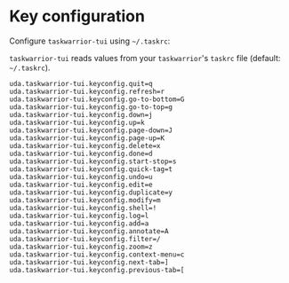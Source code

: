 # Key configuration

Configure `taskwarrior-tui` using `~/.taskrc`:

`taskwarrior-tui` reads values from your `taskwarrior`'s `taskrc` file (default: `~/.taskrc`).

```plaintext
uda.taskwarrior-tui.keyconfig.quit=q
uda.taskwarrior-tui.keyconfig.refresh=r
uda.taskwarrior-tui.keyconfig.go-to-bottom=G
uda.taskwarrior-tui.keyconfig.go-to-top=g
uda.taskwarrior-tui.keyconfig.down=j
uda.taskwarrior-tui.keyconfig.up=k
uda.taskwarrior-tui.keyconfig.page-down=J
uda.taskwarrior-tui.keyconfig.page-up=K
uda.taskwarrior-tui.keyconfig.delete=x
uda.taskwarrior-tui.keyconfig.done=d
uda.taskwarrior-tui.keyconfig.start-stop=s
uda.taskwarrior-tui.keyconfig.quick-tag=t
uda.taskwarrior-tui.keyconfig.undo=u
uda.taskwarrior-tui.keyconfig.edit=e
uda.taskwarrior-tui.keyconfig.duplicate=y
uda.taskwarrior-tui.keyconfig.modify=m
uda.taskwarrior-tui.keyconfig.shell=!
uda.taskwarrior-tui.keyconfig.log=l
uda.taskwarrior-tui.keyconfig.add=a
uda.taskwarrior-tui.keyconfig.annotate=A
uda.taskwarrior-tui.keyconfig.filter=/
uda.taskwarrior-tui.keyconfig.zoom=z
uda.taskwarrior-tui.keyconfig.context-menu=c
uda.taskwarrior-tui.keyconfig.next-tab=]
uda.taskwarrior-tui.keyconfig.previous-tab=[
```
